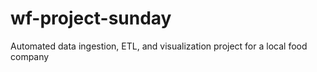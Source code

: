 # wf-project-sunday
Automated data ingestion, ETL, and visualization project for a local food company

